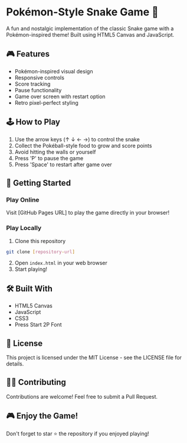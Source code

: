 # Pokémon-Style Snake Game 🐍

A fun and nostalgic implementation of the classic Snake game with a Pokémon-inspired theme! Built using HTML5 Canvas and JavaScript.

## 🎮 Features

- Pokémon-inspired visual design
- Responsive controls
- Score tracking
- Pause functionality
- Game over screen with restart option
- Retro pixel-perfect styling

## 🕹️ How to Play

1. Use the arrow keys (↑ ↓ ← →) to control the snake
2. Collect the Pokéball-style food to grow and score points
3. Avoid hitting the walls or yourself
4. Press 'P' to pause the game
5. Press 'Space' to restart after game over

## 🚀 Getting Started

### Play Online
Visit [GitHub Pages URL] to play the game directly in your browser!

### Play Locally
1. Clone this repository
```bash
git clone [repository-url]
```
2. Open `index.html` in your web browser
3. Start playing!

## 🛠️ Built With

- HTML5 Canvas
- JavaScript
- CSS3
- Press Start 2P Font

## 📝 License

This project is licensed under the MIT License - see the LICENSE file for details.

## 🙋‍♂️ Contributing

Contributions are welcome! Feel free to submit a Pull Request.

## 🎮 Enjoy the Game!

Don't forget to star ⭐ the repository if you enjoyed playing!

